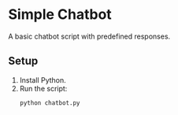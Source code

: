 # Simple Chatbot

A basic chatbot script with predefined responses.

## Setup
1. Install Python.
2. Run the script:
   ```
   python chatbot.py
   ```
